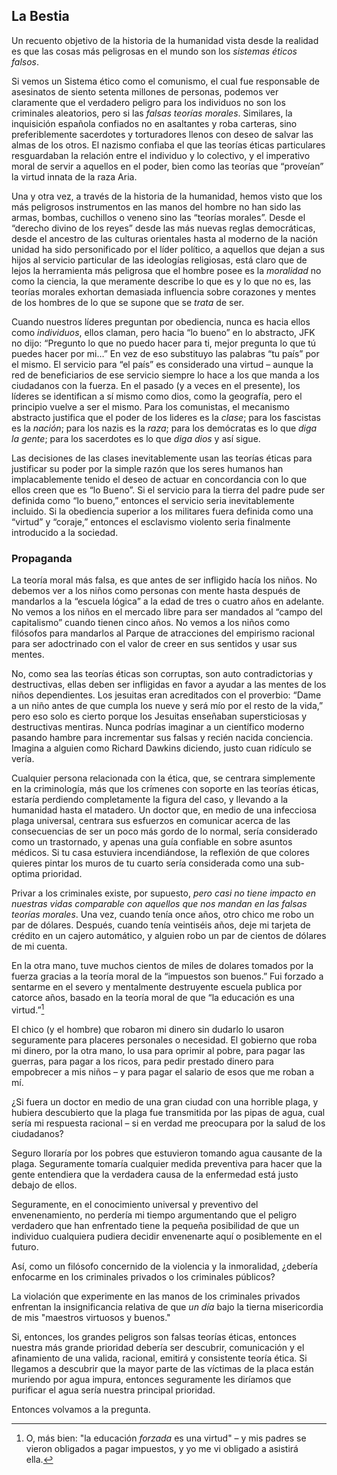 ## La Bestia

Un recuento objetivo de la historia de la humanidad vista desde la realidad es que las cosas más peligrosas en el mundo son los *sistemas éticos falsos*.

Si vemos un Sistema ético como el comunismo, el cual fue responsable de asesinatos de siento setenta millones de personas, podemos ver claramente que el verdadero peligro para los individuos no son los criminales aleatorios, pero si las *falsas teorías morales*. Similares, la inquisición española confiados no en asaltantes y roba carteras, sino preferiblemente sacerdotes y torturadores llenos con deseo de salvar las almas de los otros. El nazismo confiaba el que las teorías éticas particulares resguardaban la relación entre el individuo y lo colectivo, y el imperativo moral de servir a aquellos en el poder, bien como las teorías que “proveían” la virtud innata de la raza Aria.

Una y otra vez, a través de la historia de la humanidad, hemos visto que los más peligrosos instrumentos en las manos del hombre no han sido las armas, bombas, cuchillos o veneno sino las “teorías morales”. Desde el “derecho divino de los reyes” desde las más nuevas reglas democráticas, desde el ancestro de las  culturas orientales hasta al moderno de la nación unidad ha sido personificado por el líder político, a aquellos que dejan a sus hijos al servicio particular de las ideologías religiosas, está claro que de lejos la herramienta más peligrosa que el hombre posee es la *moralidad* no como la ciencia, la que meramente describe lo que es y lo que no es, las teorías morales exhortan demasiada influencia sobre corazones y mentes de los hombres de lo que se supone que se *trata* de ser.

Cuando nuestros líderes preguntan por obediencia, nunca es hacia ellos como *individuos*, ellos claman, pero hacia “lo bueno” en lo abstracto, JFK no dijo: “Pregunto lo que no puedo hacer para ti, mejor pregunta lo que tú puedes hacer por mi…” En vez de eso substituyo las palabras “tu país” por el mismo. El servicio para “el país” es considerado una virtud – aunque la red de beneficiarios de ese servicio siempre lo hace a los que manda a los ciudadanos con la fuerza. En el pasado (y a veces en el presente), los líderes se identifican a sí mismo como dios, como la geografía, pero el principio vuelve a ser el mismo. Para los comunistas, el mecanismo abstracto justifica que el poder de los lideres es la *clase*; para los fascistas es la *nación*; para los nazis es la *raza*; para los demócratas es lo que *diga la gente*; para los sacerdotes es lo que *diga dios* y así sigue.

Las decisiones de las clases inevitablemente usan las teorías éticas para justificar su poder por la simple razón que los seres humanos han implacablemente tenido el deseo de actuar en concordancia con lo que ellos creen que es “lo Bueno”. Si el servicio para la tierra del padre pude ser definida como “lo bueno,” entonces el servicio seria inevitablemente incluido. Si la obediencia superior a los militares fuera definida como una “virtud” y “coraje,” entonces el esclavismo violento seria finalmente introducido a la sociedad. 

### Propaganda

La teoría moral más falsa, es que antes de ser infligido hacía los niños. No debemos ver a los niños como personas con mente hasta después de mandarlos a la “escuela lógica” a la edad de tres o cuatro años en adelante. No vemos a los niños en el mercado libre para ser mandados al “campo del capitalismo” cuando tienen cinco años. No vemos a los niños como filósofos para mandarlos al Parque de atracciones del empirismo racional para ser adoctrinado con el valor de creer en sus sentidos y usar sus mentes.

No, como sea las teorías éticas son corruptas, son auto contradictorias y destructivas, ellas deben ser infligidas en favor a ayudar a las mentes de los niños dependientes. Los jesuitas eran acreditados con el proverbio: “Dame a un niño antes de que cumpla los nueve y será mío por el resto de la vida,” pero eso solo es cierto porque los Jesuitas enseñaban supersticiosas y destructivas mentiras. Nunca podrías imaginar a un científico moderno pasando hambre para incrementar sus falsas y recién nacida conciencia. Imagina a alguien como Richard Dawkins diciendo, justo cuan ridículo se vería.

Cualquier persona relacionada con la ética, que, se centrara simplemente en la criminología, más que los crímenes con soporte en las teorías éticas, estaría perdiendo completamente la figura del caso, y llevando a la humanidad hasta el matadero. Un doctor que, en medio de una infecciosa plaga universal, centrara sus esfuerzos en comunicar acerca de las consecuencias de ser un poco más gordo de lo normal, sería considerado como un trastornado, y apenas una guía confiable en sobre asuntos médicos. Si tu casa estuviera incendiándose, la reflexión de que colores quieres pintar los muros de tu cuarto sería considerada como una sub-optima prioridad.

Privar a los criminales existe, por supuesto, *pero casi no tiene impacto en nuestras vidas comparable con aquellos que nos mandan en las falsas teorías morales*. Una vez, cuando tenía once años, otro chico me robo un par de dólares. Después, cuando tenía veintiséis años, deje mi tarjeta de crédito en un cajero automático, y alguien robo un par de cientos de dólares de mi cuenta.

En la otra mano, tuve muchos cientos de miles de dolares tomados por la fuerza gracias a la teoría moral de la “impuestos son buenos.” Fui forzado a sentarme en el severo y mentalmente destruyente escuela publica por catorce años, basado en la teoría moral de que “la educación es una virtud.”[^12]

El chico (y el hombre) que robaron mi dinero sin dudarlo lo usaron seguramente para placeres personales o necesidad. El gobierno que roba mi dinero, por la otra mano, lo usa para oprimir al pobre, para pagar las guerras, para pagar a los ricos, para pedir prestado dinero para empobrecer a mis niños – y para pagar el salario de esos que me roban a mí.

¿Si fuera un doctor en medio de una gran ciudad con una horrible plaga, y hubiera descubierto que la plaga fue transmitida por las pipas de agua, cual sería mi respuesta racional – si en verdad me preocupara por la salud de los ciudadanos? 

Seguro lloraría por los pobres que estuvieron tomando agua causante de la plaga. Seguramente tomaría cualquier medida preventiva para hacer que la gente entendiera que la verdadera causa de la enfermedad está justo debajo de ellos. 

Seguramente, en el conocimiento universal y preventivo del envenenamiento, no perdería mi tiempo argumentando que el peligro verdadero que han enfrentado tiene la pequeña posibilidad de que un individuo cualquiera pudiera decidir envenenarte aquí o posiblemente en el futuro.

Así, como un filósofo concernido de la violencia y la inmoralidad, ¿debería enfocarme en los criminales privados o los criminales públicos?

La violación que experimente en las manos de los criminales privados enfrentan la insignificancia relativa de que *un día* bajo la tierna misericordia de mis "maestros virtuosos y buenos."

Si, entonces, los grandes peligros son falsas teorías éticas, entonces nuestra más grande prioridad debería ser descubrir, comunicación y el afinamiento de una valida, racional, emitirá y consistente teoría ética. Si llegamos a descubrir que la mayor parte de las víctimas de la placa están muriendo por agua impura, entonces seguramente les diríamos que purificar el agua sería nuestra principal prioridad.

Entonces volvamos a la pregunta.

[^12]: O, más bien: "la educación *forzada* es una virtud" – y mis padres se vieron obligados a pagar impuestos, y yo me vi obligado a asistirá ella.
